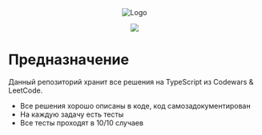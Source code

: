 <div align="center">
  <img src="https://user-images.githubusercontent.com/101672047/184618835-dcb2d77e-8e6e-4ea2-9cc8-98a93712358c.jpg" alt="Logo">
  
  <br>
  
  <a href="https://github.com/crackidocky/codewars-and-leetcode/actions/workflows/jest.yml"><img src="https://github.com/crackidocky/codewars-and-leetcode/actions/workflows/jest.yml/badge.svg"></a>
</div>

# Предназначение
Данный репозиторий хранит все решения на TypeScript из Codewars & LeetCode.

* Все решения хорошо описаны в коде, код самозадокументирован
* На каждую задачу есть тесты
* Все тесты проходят в 10/10 случаев
